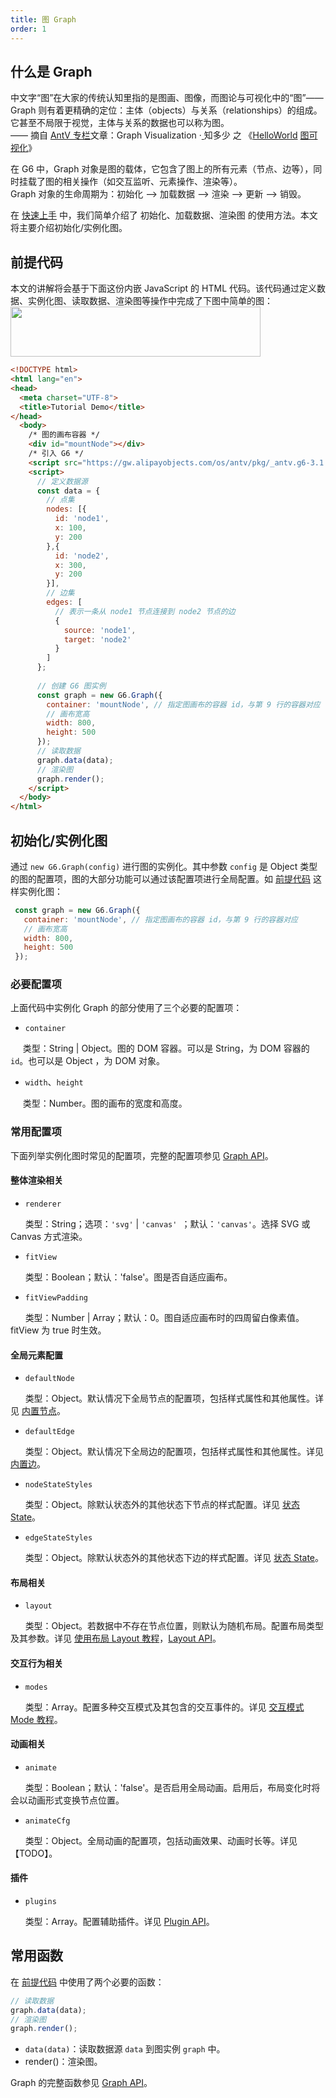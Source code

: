 ```yaml
---
title: 图 Graph
order: 1
---
```


<a name="ADdfm"></a>
## 什么是 Graph
中文字“图”在大家的传统认知里指的是图画、图像，而图论与可视化中的“图”—— Graph 则有着更精确的定位：主体（objects）与关系（relationships）的组成。它甚至不局限于视觉，主体与关系的数据也可以称为图。<br />
—— 摘自 [AntV 专栏](https://zhuanlan.zhihu.com/aiux-antv)文章：Graph Visualization ·[ ](https://zhuanlan.zhihu.com/p/83685690)知多少 之 《[HelloWorld](https://zhuanlan.zhihu.com/p/83685690) [图可视化](https://zhuanlan.zhihu.com/p/83685690)》

在 G6 中，Graph 对象是图的载体，它包含了图上的所有元素（节点、边等），同时挂载了图的相关操作（如交互监听、元素操作、渲染等）。<br />Graph 对象的生命周期为：初始化 —> 加载数据 —> 渲染 —> 更新 —> 销毁。

在 [快速上手](https://www.yuque.com/antv/g6/intro#56Nwj) 中，我们简单介绍了 初始化、加载数据、渲染图 的使用方法。本文将主要介绍初始化/实例化图。

<a name="cRVfC"></a>
## 前提代码
本文的讲解将会基于下面这份内嵌 JavaScript 的 HTML 代码。该代码通过定义数据、实例化图、读取数据、渲染图等操作中完成了下图中简单的图：<br />
<img src='https://cdn.nlark.com/yuque/0/2019/png/156681/1571034737611-563c61e5-d3c0-407b-89fc-ca8c6fb97f66.png#align=left&display=inline&height=29&name=image.png&originHeight=148&originWidth=736&search=&size=20441&status=done&width=146' width='400' height='80' />

```html
<!DOCTYPE html>
<html lang="en">
<head>
  <meta charset="UTF-8">
  <title>Tutorial Demo</title>
</head>
  <body>
    /* 图的画布容器 */
    <div id="mountNode"></div>
    /* 引入 G6 */
    <script src="https://gw.alipayobjects.com/os/antv/pkg/_antv.g6-3.1.0/build/g6.js"></script>
    <script>
      // 定义数据源
      const data = {
        // 点集
        nodes: [{
          id: 'node1',
          x: 100,
          y: 200
        },{
          id: 'node2',
          x: 300,
          y: 200
        }],
        // 边集
        edges: [
          // 表示一条从 node1 节点连接到 node2 节点的边
          {
            source: 'node1',
            target: 'node2'
          }
        ]
      };
      
      // 创建 G6 图实例
      const graph = new G6.Graph({
        container: 'mountNode', // 指定图画布的容器 id，与第 9 行的容器对应
        // 画布宽高
        width: 800,
        height: 500
      });
      // 读取数据
      graph.data(data);
      // 渲染图
      graph.render();
    </script>
  </body>
</html>
```

<a name="MaPXu"></a>
## 初始化/实例化图
通过 `new G6.Graph(config)` 进行图的实例化。其中参数 `config` 是 Object 类型的图的配置项，图的大部分功能可以通过该配置项进行全局配置。如 [前提代码](#cRVfC) 这样实例化图：
```javascript
 const graph = new G6.Graph({
   container: 'mountNode', // 指定图画布的容器 id，与第 9 行的容器对应
   // 画布宽高
   width: 800,
   height: 500
 });
```

<a name="Ue8JK"></a>
### 必要配置项
上面代码中实例化 Graph 的部分使用了三个必要的配置项：

- `container`

     类型：String | Object。图的 DOM 容器。可以是 String，为 DOM 容器的 `id`。也可以是 Object ，为 DOM 对象。

- `width`、`height`

     类型：Number。图的画布的宽度和高度。

<a name="o6fzb"></a>
### 常用配置项
下面列举实例化图时常见的配置项，完整的配置项参见 [Graph API](https://www.yuque.com/antv/g6/graph)。

<a name="MVehB"></a>
#### 整体渲染相关

- `renderer`

      类型：String；选项：`'svg'` | `'canvas' `；默认：`'canvas'`。选择 SVG 或 Canvas 方式渲染。

- `fitView`

      类型：Boolean；默认：'false'。图是否自适应画布。

- `fitViewPadding`

      类型：Number | Array；默认：0。图自适应画布时的四周留白像素值。fitView 为 true 时生效。

<a name="tp1Yg"></a>
#### 全局元素配置

- `defaultNode`

      类型：Object。默认情况下全局节点的配置项，包括样式属性和其他属性。详见 [内置节点](https://www.yuque.com/antv/g6/internal-node)。

- `defaultEdge`

      类型：Object。默认情况下全局边的配置项，包括样式属性和其他属性。详见 [内置边](https://www.yuque.com/antv/g6/internal-edge)。

- `nodeStateStyles`

      类型：Object。除默认状态外的其他状态下节点的样式配置。详见 [状态 State](https://www.yuque.com/antv/g6/fqnn9w)。

- `edgeStateStyles`

      类型：Object。除默认状态外的其他状态下边的样式配置。详见 [状态 State](https://www.yuque.com/antv/g6/fqnn9w)。

<a name="rNzu4"></a>
#### 布局相关

- `layout`

      类型：Object。若数据中不存在节点位置，则默认为随机布局。配置布局类型及其参数。详见 [使用布局 Layout 教程](https://www.yuque.com/antv/g6/qopkkg)，[Layout API](https://www.yuque.com/antv/g6/agbmu2)。

<a name="0s5xt"></a>
#### 交互行为相关

- `modes`

      类型：Array。配置多种交互模式及其包含的交互事件的。详见 [交互模式 Mode 教程](https://www.yuque.com/antv/g6/g6-mode)。

<a name="NrTzb"></a>
#### 动画相关

- `animate`

      类型：Boolean；默认：'false'。是否启用全局动画。启用后，布局变化时将会以动画形式变换节点位置。

- `animateCfg`

      类型：Object。全局动画的配置项，包括动画效果、动画时长等。详见 【TODO】。

<a name="rpi50"></a>
#### 插件

- `plugins`

      类型：Array。配置辅助插件。详见 [Plugin API](https://www.yuque.com/antv/g6/plugin)。

<a name="wNs2b"></a>
## 常用函数
在 [前提代码](https://www.yuque.com/antv/g6/ie7zi7#cRVfC) 中使用了两个必要的函数：
```javascript
// 读取数据
graph.data(data);
// 渲染图
graph.render();
```

- `data(data)`：读取数据源 `data` 到图实例 `graph` 中。
- render()：渲染图。

Graph 的完整函数参见 [Graph API](https://www.yuque.com/antv/g6/graph#wbgjF)。
